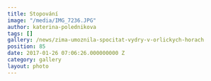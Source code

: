 ```yaml
---
title: Stopování
image: "/media/IMG_7236.JPG"
author: katerina-polednikova
tags: []
gallery: /news/zima-umoznila-spocitat-vydry-v-orlickych-horach
position: 85
date: 2017-01-26 07:06:26.000000000 Z
category: gallery
layout: photo
---
```

